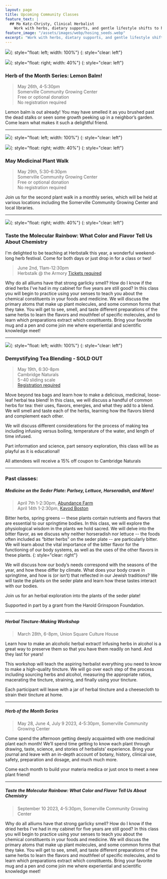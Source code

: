 ```yaml
---
layout: page
title: Upcoming Community Classes
feature_text: |
  ## Mo Katz-Christy, Clinical Herbalist
    Work with herbs, dietary supports, and gentle lifestyle shifts to help you meet your health goals.
feature_image: "/assets/images/webp/hosing_seeds.webp"
excerpt: "Work with herbs, dietary supports, and gentle lifestyle shifts to help you meet your health goals."
---
```


![](/assets/images/Herb_of_Month_1.png){: style="float: left; width: 100%"}
{: style="clear: left"}

![](/assets/images/lemon_balm.jpg){: style="float: right; width: 40%"}
{: style="clear: left"}

### Herb of the Month Series: Lemon Balm!
> May 26th, 4-5:30pm\
> Somerville Community Growing Center\
> Free or optional donation\
> No registration required

Lemon balm is out already! You may have smelled it as you brushed past the dead stalks or seen some growth peeking up in a neighbor’s garden. Come learn what makes it such a delightful friend.

---

![](/assets/images/Medicinal_Plant_Walks_2024.png){: style="float: left; width: 100%"}
{: style="clear: left"}

![](/assets/images/IMG_2236.jpg){: style="float: right; width: 40%"}
{: style="clear: left"}

### May Medicinal Plant Walk
> May 29th, 5:30-6:30pm\
> Somerville Community Growing Center\
> Free or optional donation\
> No registration required

Join us for the second plant walk in a monthly series, which will be held at various locations including the Somerville Community Growing Center and local libraries. 

---

![](/assets/images/Herbstalk.jpg){: style="float: right; width: 40%"}
{: style="clear: left"}

### Taste the Molecular Rainbow: What Color and Flavor Tell Us About Chemistry
I'm delighted to be teaching at Herbstalk this year, a wonderful weekend-long herb festival. Come for both days or just drop in for a class or two!
> June 2nd, 11am-12:30pm\
> Herbstalk @ the Armory
> [Tickets required](https://www.herbstalk.org/herbstalk-2024.html)

Why do all alliums have that strong garlicky smell? How do I know if the dried
herbs I've had in my cabinet for five years are still good? In this class you
will begin to practice using your senses to teach you about the chemical
constituents in your foods and medicine. We will discuss the primary atoms that
make up plant molecules, and some common forms that they take. You will get to
see, smell, and taste different preparations of the same herbs to learn the
flavors and mouthfeel of specific molecules, and to learn which preparations
extract which constituents. Bring your favorite mug and a pen and come join me
where experiential and scientific knowledge meet!

---

![](/assets/images/Tea_blending.PNG){: style="float: left; width: 100%"}
{: style="clear: left"}

### Demystifying Tea Blending - SOLD OUT
> May 19th, 6:30-8pm\
> Cambridge Naturals\
> $5-$40 sliding scale\
> [Registration required](https://www.cambridgenaturals.com/events/demystifying-tea-blending-with-mo-katz-christy)

Move beyond tea bags and learn how to make a delicious, medicinal, loose-leaf herbal tea blend! In this class, we will discuss a handful of common herbs for tea: their uses, flavors, energies, and what they add to a blend. We will smell and taste each of the herbs, learning how the flavors blend and complement each other.

We will discuss different considerations for the process of making tea including infusing versus boiling, temperature of the water, and length of time infused.

Part information and science, part sensory exploration, this class will be as playful as it is educational!

All attendees will receive a 15% off coupon to Cambridge Naturals

---

### Past classes:


##### Medicine on the Seder Plate: Parlsey, Lettuce, Horseradish, and More!
> April 7th 1-2:30pm, [Abundance Farm](https://www.abundancefarm.org/)\
> April 14th 1-2:30pm, [Kavod Boston](https://www.kavodboston.org/)

Bitter herbs, spring greens -- these plants contain nutrients and flavors that are essential to our springtime bodies. In this class, we will explore the physiological wisdom in the plants we hold sacred. We will delve into the bitter flavor, as we discuss why neither horseradish nor lettuce -- the foods often included as “bitter herbs” on the seder plate -- are particularly bitter. We will learn about the vital importance of the bitter flavor for the functioning of our body systems, as well as the uses of the other flavors in these plants.
{: style="clear: right"}

We will discuss how our body’s needs correspond with the seasons of the year, and how these differ by climate. What does your body crave in springtime, and how is (or isn’t) that reflected in our Jewish traditions? We will taste the plants on the seder plate and learn how these tastes interact with our bodies.

Join us for an herbal exploration into the plants of the seder plate!

Supported in part by a grant from the Harold Grinspoon Foundation.

---

##### Herbal Tincture-Making Workshop

> March 28th, 6-8pm, Union Square Culture House

Learn how to make an alcoholic herbal extract! Infusing herbs in alcohol is a great way to preserve them so that you have them readily on hand. And they last for years!

This workshop will teach the aspiring herbalist everything you need to know to make a high-quality tincture. We will go over each step of the process including sourcing herbs and alcohol, measuring the appropriate ratios, macerating the tincture, straining, and finally using your tincture.

Each participant will leave with a jar of herbal tincture and a cheesecloth to strain their tincture at home.

---

##### Herb of the Month Series 

> May 28, June 4, July 9 2023, 4-5:30pm, Somerville Community Growing Center

Come spend the afternoon getting deeply acquainted with one medicinal plant
each month! We’ll spend time getting to know each plant through drawing, taste,
science, and stories of herbalists’ experience. Bring your journal and leave
with an in-depth account of botany, history, clinical use, safety, preparation
and dosage, and much much more.

Come each month to build your materia medica or just once to meet a new plant
friend!

---

##### Taste the Molecular Rainbow: What Color and Flavor Tell Us About Chemistry

> September 10 2023, 4-5:30pm, Somerville Community Growing Center

Why do all alliums have that strong garlicky smell? How do I know if the dried
herbs I've had in my cabinet for five years are still good? In this class you
will begin to practice using your senses to teach you about the chemical
constituents in your foods and medicine. We will discuss the primary atoms that
make up plant molecules, and some common forms that they take. You will get to
see, smell, and taste different preparations of the same herbs to learn the
flavors and mouthfeel of specific molecules, and to learn which preparations
extract which constituents. Bring your favorite mug and a pen and come join me
where experiential and scientific knowledge meet!
